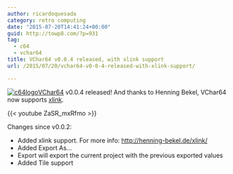 ```yaml
---
author: ricardoquesada
category: retro computing
date: "2015-07-20T14:41:24+00:00"
guid: http://towp8.com/?p=931
tag:
  - c64
  - vchar64
title: VChar64 v0.0.4 released, with xlink support
url: /2015/07/20/vchar64-v0-0-4-released-with-xlink-support/

---
```

[![c64logo](/wp-content/uploads/2015/02/c64logo.png)](/wp-content/uploads/2015/02/c64logo.png)[VChar64](https://github.com/ricardoquesada/vchar64) v0.0.4 released! And thanks to Henning Bekel, VChar64 now supports [xlink](http://henning-bekel.de/xlink/).

{{< youtube ZaSR_mxRfmo >}}

Changes since v0.0.2:

- Added xlink support. For more info: http://henning-bekel.de/xlink/
- Added Export As...
- Export will export the current project with the previous exported values
- Added Tile support
